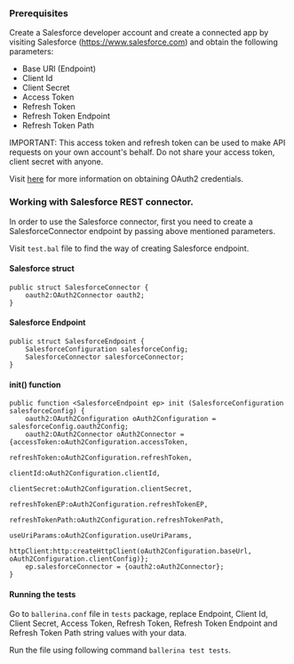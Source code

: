 ### Prerequisites
Create a Salesforce developer account and create a connected app by visiting Salesforce (https://www.salesforce.com) and obtain the following parameters:
* Base URl (Endpoint)
* Client Id
* Client Secret
* Access Token
* Refresh Token
* Refresh Token Endpoint
* Refresh Token Path

IMPORTANT: This access token and refresh token can be used to make API requests on your own account's behalf. Do not share your access token, client secret with anyone.

Visit [here](https://help.salesforce.com/articleView?id=remoteaccess_authenticate_overview.htm) for more information on obtaining OAuth2 credentials.

### Working with Salesforce REST connector.

In order to use the Salesforce connector, first you need to create a SalesforceConnector endpoint by passing above mentioned parameters.

Visit `test.bal` file to find the way of creating Salesforce endpoint.
#### Salesforce struct
```ballerina
public struct SalesforceConnector {
    oauth2:OAuth2Connector oauth2;
}
```
#### Salesforce Endpoint
```ballerina
public struct SalesforceEndpoint {
    SalesforceConfiguration salesforceConfig;
    SalesforceConnector salesforceConnector;
}
```

#### init() function
```ballerina
public function <SalesforceEndpoint ep> init (SalesforceConfiguration salesforceConfig) {
    oauth2:OAuth2Configuration oAuth2Configuration = salesforceConfig.oauth2Config;
    oauth2:OAuth2Connector oAuth2Connector = {accessToken:oAuth2Configuration.accessToken,
                                          refreshToken:oAuth2Configuration.refreshToken,
                                          clientId:oAuth2Configuration.clientId,
                                          clientSecret:oAuth2Configuration.clientSecret,
                                          refreshTokenEP:oAuth2Configuration.refreshTokenEP,
                                          refreshTokenPath:oAuth2Configuration.refreshTokenPath,
                                          useUriParams:oAuth2Configuration.useUriParams,
                                          httpClient:http:createHttpClient(oAuth2Configuration.baseUrl, oAuth2Configuration.clientConfig)};
    ep.salesforceConnector = {oauth2:oAuth2Connector};
}
```
#### Running the tests
Go to `ballerina.conf` file in `tests` package, replace  Endpoint, Client Id, Client Secret, Access Token, Refresh Token, Refresh Token Endpoint and Refresh Token Path string values with your data. 

Run the file using following command `ballerina test tests`.
